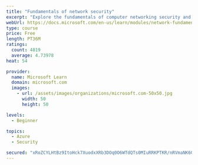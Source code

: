 ```yaml
---
title: "Fundamentals of network security"
excerpt: "Explore the fundamentals of computer networking security and monitoring."
webUrl: https://docs.microsoft.com/en-us/learn/modules/network-fundamentals-2/
type: course
price: Free
length: PT36M
ratings:
  count: 4819
  average: 4.73978
heat: 54

provider:
  name: Microsoft Learn
  domain: microsoft.com
  images:
    - url: /assets/images/organizations/microsoft.com-50x50.jpg
      width: 50
      height: 50

levels:
  - Beginner

topics:
  - Azure
  - Security

secured: "xRoZCYLHtBz9ItoHck7XuodxXRb3DOq0O6WTdQTs0MIuRRKPTKR/nRVmaNK6Gf+ynyas0UTUOZzg4LKoGsUZnJndXU7HOnvgOXozbPyG9XkX00aMDSc2dsyPVmU4mYFAqsTrbDwe4i2im/IUDOtj+4ZH5o37elyzv/tykz31ALCGaHmb+pG1B78MBI7qsvfpeC+8ixUovpMNJOgA7jQ29j+2DI+TN4wBfEATbmHaxqinXWFbSgjVcJa+8hnYoAUYuzY98JUtd/MbijzIkW6PMEjqtMmUQkmXFb3CxU5XX7QyFpMziueuJuOQe7Sl7Qx5wyy953Vq4LlfIOQo2ZAk7ZsLlZ+SCi30dunyiSZhg1qe9fUZOE0tOv3AFgwBtzeAaGZcb2dymIxjXtb0ch96Xy7/0sJGUuVwak7LO0mwcIM=;EXeLRJmdX+C5M4OOwjEOzA=="
---
```


